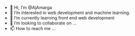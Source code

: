 - 👋 Hi, I’m @AjAmarga
- 👀 I’m interested in web development and machine learning.
- 🌱 I’m currently learning front end web development
- 💞️ I’m looking to collaborate on ...
- 📫 How to reach me ...

<!---
AjAmarga/AjAmarga is a ✨ special ✨ repository because its `README.md` (this file) appears on your GitHub profile.
You can click the Preview link to take a look at your changes.
--->
